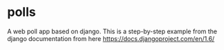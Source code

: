polls
=====

A web poll app based on django. This is a step-by-step example from the django documentation from here https://docs.djangoproject.com/en/1.6/
